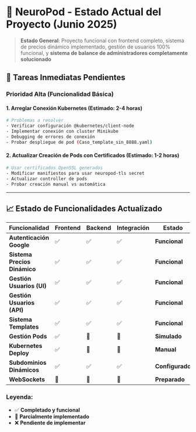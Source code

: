 # 🚀 NeuroPod - Estado Actual del Proyecto (Junio 2025)

> **Estado General**: Proyecto funcional con frontend completo, sistema de precios dinámico implementado, gestión de usuarios 100% funcional, y **sistema de balance de administradores completamente solucionado**

## 🎯 Tareas Inmediatas Pendientes

### **Prioridad Alta (Funcionalidad Básica)**

#### 1. **Arreglar Conexión Kubernetes (Estimado: 2-4 horas)**
```bash
# Problemas a resolver
- Verificar configuración @kubernetes/client-node
- Implementar conexión con cluster Minikube  
- Debugging de errores de conexión
- Probar despliegue de pod (Caso_template_sin_8888.yaml)
```

#### 2. **Actualizar Creación de Pods con Certificados (Estimado: 1-2 horas)**
```bash
# Usar certificados OpenSSL generados
- Modificar manifiestos para usar neuropod-tls secret
- Actualizar controller de pods
- Probar creación manual vs automática
```

---

## 📈 Estado de Funcionalidades Actualizado

| Funcionalidad | Frontend | Backend | Integración | Estado |
|---------------|----------|---------|-------------|---------|
| **Autenticación Google** | ✅ | ✅ | ✅ | **Funcional** |
| **Sistema Precios Dinámico** | ✅ | ✅ | ✅ | **Funcional** |
| **Gestión Usuarios (UI)** | ✅ | ✅ | ✅ | **Funcional** |
| **Gestión Usuarios (API)** | ✅ | ✅ | ✅ | **Funcional** |
| **Sistema Templates** | ✅ | ✅ | ✅ | **Funcional** |
| **Gestión Pods** | ✅ | 🔄 | 🔄 | **Simulado** |
| **Kubernetes Deploy** | ✅ | 🔄 | 🔄 | **Manual** |
| **Subdominios Dinámicos** | ✅ | ✅ | ✅ | **Configurado** |
| **WebSockets** | 🔄 | 🔄 | 🔄 | **Preparado** |

### **Leyenda**:
- ✅ **Completado y funcional**
- 🔄 **Parcialmente implementado**  
- ❌ **Pendiente de implementar**